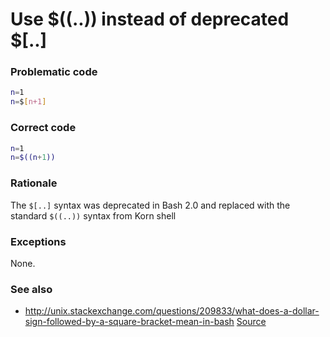 # Use $((..)) instead of deprecated $[..]

### Problematic code

```sh
n=1
n=$[n+1]
```

### Correct code

```sh
n=1
n=$((n+1))
```

### Rationale

The `$[..]` syntax was deprecated in Bash 2.0 and replaced with the standard `$((..))` syntax from Korn shell

### Exceptions

None.

### See also

- http://unix.stackexchange.com/questions/209833/what-does-a-dollar-sign-followed-by-a-square-bracket-mean-in-bash
[Source](https://github.com/koalaman/shellcheck/wiki/SC2007)

